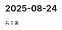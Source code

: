 # 2025-08-24

共 0 条

<!-- BEGIN ZHIHUVIDEO -->
<!-- 最后更新时间 Sun Aug 24 2025 04:11:25 GMT+0800 (China Standard Time) -->

<!-- END ZHIHUVIDEO -->
